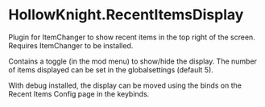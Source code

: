 # HollowKnight.RecentItemsDisplay

Plugin for ItemChanger to show recent items in the top right of the screen. Requires ItemChanger to be installed.

Contains a toggle (in the mod menu) to show/hide the display. The number of items displayed can be set in the globalsettings (default 5).

With debug installed, the display can be moved using the binds on the Recent Items Config page in the keybinds.

